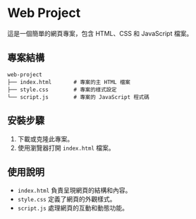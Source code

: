 # Web Project

這是一個簡單的網頁專案，包含 HTML、CSS 和 JavaScript 檔案。

## 專案結構

```
web-project
├── index.html       # 專案的主 HTML 檔案
├── style.css        # 專案的樣式設定
└── script.js        # 專案的 JavaScript 程式碼
```

## 安裝步驟

1. 下載或克隆此專案。
2. 使用瀏覽器打開 `index.html` 檔案。

## 使用說明

- `index.html` 負責呈現網頁的結構和內容。
- `style.css` 定義了網頁的外觀樣式。
- `script.js` 處理網頁的互動和動態功能。
